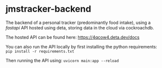 # jmstracker-backend
The backend of a personal tracker (predominantly food intake), using a _fastapi_ API hosted using deta, storing data in the cloud via cockroachdb.

The hosted API can be found here:
https://4qcow4.deta.dev/docs

You can also run the API locally by first installing the python requirements:
`pip install -r requirements.txt`

Then running the API using:
`uvicorn main:app --reload`
